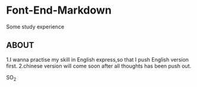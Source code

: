 # Font-End-Markdown
Some study experience
## ABOUT
  1.I wanna practise my skill in English express,so that I push English version first.
  2.chinese version will come soon after all thoughts has been push out. 
  
SO<sub>2</sub>
